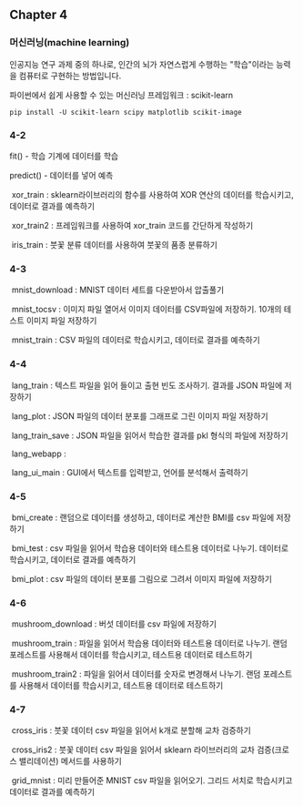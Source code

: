 ## Chapter 4

### 머신러닝(machine learning)

인공지능 연구 과제 중의 하나로, 인간의 뇌가 자연스럽게 수행하는 "학습"이라는 능력을 컴퓨터로 구현하는 방법입니다.



파이썬에서 쉽게 사용할 수 있는 머신러닝 프레임워크 : scikit-learn

```
pip install -U scikit-learn scipy matplotlib scikit-image
```



### 4-2

fit() - 학습 기계에 데이터를 학습

predict() - 데이터를 넣어 예측

​	xor_train : sklearn라이브러리의 함수를 사용하여 XOR 연산의 데이터를 학습시키고, 데이터로 결과를 예측하기

​	xor_train2 : 프레임워크를 사용하여 xor_train 코드를 간단하게 작성하기

​	iris_train : 붓꽃 분류 데이터를 사용하여 붓꽃의 품종 분류하기



### 4-3

​	mnist_download : MNIST 데이터 세트를 다운받아서 압출풀기

​	mnist_tocsv : 이미지 파일 열어서 이미지 데이터를 CSV파일에 저장하기. 10개의 테스트 이미지 파일 저장하기

​	mnist_train : CSV 파일의 데이터로 학습시키고, 데이터로 결과를 예측하기



### 4-4

​	lang_train : 텍스트 파일을 읽어 들이고 출현 빈도 조사하기. 결과를 JSON 파일에 저장하기

​	lang_plot : JSON 파일의 데이터 분포를 그래프로 그린 이미지 파일 저장하기

​	lang_train_save : JSON 파일을 읽어서 학습한 결과를 pkl 형식의 파일에 저장하기

​	lang_webapp : 

​	lang_ui_main : GUI에서 텍스트를 입력받고, 언어를 분석해서 출력하기



### 4-5

​	bmi_create : 랜덤으로 데이터를 생성하고, 데이터로 계산한 BMI를 csv 파일에 저장하기

​	bmi_test : csv 파일을 읽어서 학습용 데이터와 테스트용 데이터로 나누기. 데이터로 학습시키고, 데이터로 결과를 예측하기

​	bmi_plot : csv 파일의 데이터 분포를 그림으로 그려서 이미지 파일에 저장하기



### 4-6

​	mushroom_download : 버섯 데이터를 csv 파일에 저장하기

​	mushroom_train : 파일을 읽어서 학습용 데이터와 테스트용 데이터로 나누기. 랜덤 포레스트를 사용해서 데이터를 학습시키고, 테스트용 데이터로 테스트하기

​	mushroom_train2 : 파일을 읽어서 데이터를 숫자로 변경해서 나누기. 랜덤 포레스트를 사용해서 데이터를 학습시키고, 테스트용 데이터로 테스트하기



### 4-7

​	cross_iris : 붓꽃 데이터 csv 파일을 읽어서 k개로 분할해 교차 검증하기

​	cross_iris2 : 붓꽃 데이터 csv 파일을 읽어서 sklearn 라이브러리의 교차 검증(크로스 밸리데이션) 메서드를 사용하기

​	grid_mnist : 미리 만들어준 MNIST csv 파일을 읽어오기. 그리드 서치로 학습시키고 데이터로 결과를 예측하기